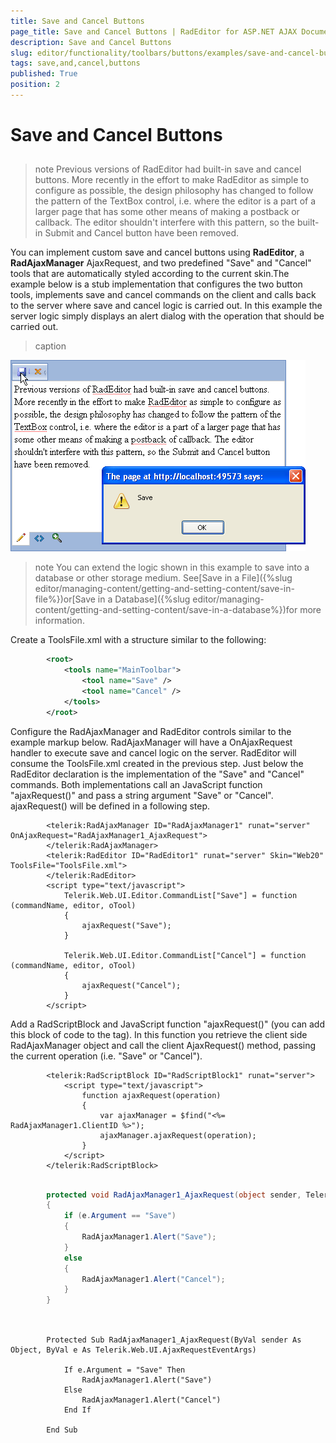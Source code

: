 ```yaml
---
title: Save and Cancel Buttons
page_title: Save and Cancel Buttons | RadEditor for ASP.NET AJAX Documentation
description: Save and Cancel Buttons
slug: editor/functionality/toolbars/buttons/examples/save-and-cancel-buttons
tags: save,and,cancel,buttons
published: True
position: 2
---
```


# Save and Cancel Buttons



## 

>note Previous versions of RadEditor had built-in save and cancel buttons. More recently in the effort to make RadEditor as simple to configure as possible, the design philosophy has changed to follow the pattern of the TextBox control, i.e. where the editor is a part of a larger page that has some other means of making a postback or callback. The editor shouldn't interfere with this pattern, so the built-in Submit and Cancel button have been removed.
>


You can implement custom save and cancel buttons using **RadEditor**, a **RadAjaxManager** AjaxRequest, and two predefined "Save" and "Cancel" tools that are automatically styled according to the current skin.The example below is a stub implementation that configures the two button tools, implements save and cancel commands on the client and calls back to the server where save and cancel logic is carried out. In this example the server logic simply displays an alert dialog with the operation that should be carried out.


>caption 

![](images/editor-buttons007.png)

>note You can extend the logic shown in this example to save into a database or other storage medium. See[Save in a File]({%slug editor/managing-content/getting-and-setting-content/save-in-file%})or[Save in a Database]({%slug editor/managing-content/getting-and-setting-content/save-in-a-database%})for more information.
>


Create a ToolsFile.xml with a structure similar to the following:

````XML
	    <root>  
	        <tools name="MainToolbar">    
	            <tool name="Save" />    
	            <tool name="Cancel" />  
	        </tools>
	    </root>
````





Configure the RadAjaxManager and RadEditor controls similar to the example markup below. RadAjaxManager will have a OnAjaxRequest handler to execute save and cancel logic on the server. RadEditor will consume the ToolsFile.xml created in the previous step. Just below the RadEditor declaration is the implementation of the "Save" and "Cancel" commands. Both implementations call an JavaScript function "ajaxRequest()" and pass a string argument "Save" or "Cancel". ajaxRequest() will be defined in a following step.

````ASPNET
	    <telerik:RadAjaxManager ID="RadAjaxManager1" runat="server" OnAjaxRequest="RadAjaxManager1_AjaxRequest">
	    </telerik:RadAjaxManager>
	    <telerik:RadEditor ID="RadEditor1" runat="server" Skin="Web20" ToolsFile="ToolsFile.xml">
	    </telerik:RadEditor>
	    <script type="text/javascript">
	    	Telerik.Web.UI.Editor.CommandList["Save"] = function (commandName, editor, oTool)
	        {
	            ajaxRequest("Save"); 
	        }
	
	    	Telerik.Web.UI.Editor.CommandList["Cancel"] = function (commandName, editor, oTool)
	        {
	            ajaxRequest("Cancel");
	        }
	    </script>
````





Add a RadScriptBlock and JavaScript function "ajaxRequest()" (you can add this block of code to the <head> tag). In this function you retrieve the client side RadAjaxManager object and call the client AjaxRequest() method, passing the current operation (i.e. "Save" or "Cancel").

````ASPNET
	    <telerik:RadScriptBlock ID="RadScriptBlock1" runat="server">
	        <script type="text/javascript">    
	            function ajaxRequest(operation)    
	            {       
	                var ajaxManager = $find("<%= RadAjaxManager1.ClientID %>");       
	                ajaxManager.ajaxRequest(operation);    
	            }    
	        </script>
	    </telerik:RadScriptBlock>
````







````C#
	     
		protected void RadAjaxManager1_AjaxRequest(object sender, Telerik.Web.UI.AjaxRequestEventArgs e)
	    {    
	        if (e.Argument == "Save")    
	        {        
	            RadAjaxManager1.Alert("Save");     
	        }    
	        else    
	        {        
	            RadAjaxManager1.Alert("Cancel");     
	        }
	    }
				
````
````VB
	
	    Protected Sub RadAjaxManager1_AjaxRequest(ByVal sender As Object, ByVal e As Telerik.Web.UI.AjaxRequestEventArgs)
	
	        If e.Argument = "Save" Then
	            RadAjaxManager1.Alert("Save")
	        Else
	            RadAjaxManager1.Alert("Cancel")
	        End If
	
	    End Sub
	
	
````

